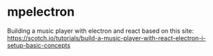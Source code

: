 # mpelectron
Building a music player with electron and react based on this site: https://scotch.io/tutorials/build-a-music-player-with-react-electron-i-setup-basic-concepts
